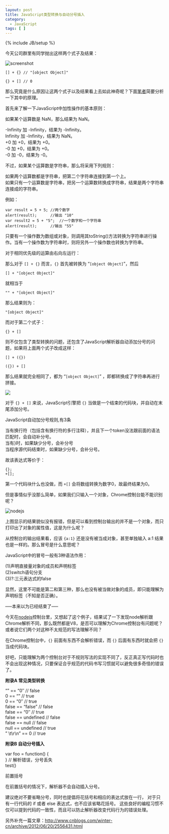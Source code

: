 ```yaml
---
layout: post
title: JavaScript类型转换与自动分号插入
category:
  - JavaScript
tags: [ ]
---
```

{% include JB/setup %}

今天公司群里有同学抛出这样两个式子及结果：

![screenshot][2]

    [] + {} // "[object Object]"
    
    {} + [] // 0

那么究竟是什么原因让这两个式子以及结果看上去如此神奇呢？下面[笔者][2]简要分析一下其中的原理。

首先来了解一下JavaScript中加性操作的基本原则：

如果某个运算数是 NaN，那么结果为 NaN。

-Infinity 加 -Infinity，结果为 -Infinity。  
Infinity 加 -Infinity，结果为 NaN。  
+0 加 +0，结果为 +0。  
-0 加 +0，结果为 +0。  
-0 加 -0，结果为 -0。

不过，如果某个运算数是字符串，那么将采用下列规则：

如果两个运算数都是字符串，把第二个字符串连接到第一个上。  
如果只有一个运算数是字符串，把另一个运算数转换成字符串，结果是两个字符串连接成的字符串。

例如：

    var result = 5 + 5;	//两个数字
    alert(result);		//输出 "10"
    var result2 = 5 + "5";	//一个数字和一个字符串
    alert(result);		//输出 "55"

只要有一个操作数为数组或对象，则调用其toString()方法转换为字符串进行操作。当有一个操作数为字符串时，则将另外一个操作数也转换为字符串。

对于相同优先级的运算由右向左运行：

那么对于 `[] + {}` 而言，`{}` 首先被转换为 “`[object Object]`”，然后

    [] + "[object Object]"

就相当于

    "" + "[object Object]"

那么结果则为：

    "[object Object]"

而对于第二个式子：

    {} + []

则不仅包含了类型转换的问题，还包含了JavaScript解析器自动添加分号的问题，如果将上面两个式子改成这样：

    [] + ({})
    
    ({}) + []

那么结果就完全相同了，都为 “`[object Object]`” ，即都转换成了字符串再进行拼接。

![][4]

对于 `{} + []` 来说，JavaScript引擎把 `{}` 当做是一个结束的代码块，并自动在末尾添加分号。

JavaScript自动加分号规则,有3条

当有换行符（包括含有换行符的多行注释），并且下一个token没法跟前面的语法匹配时，会自动补分号。  
当有}时，如果缺少分号，会补分号  
当程序源代码结束时，如果缺少分号，会补分号。

故该表达式等价于：

    {};
    +[];

第一个代码块什么也没做，而 `+[]` 会将数组转换为数字0，故最终结果为0。

但是事情似乎没那么简单，如果我们只输入一个对象，Chrome控制台能不能识别呢？

![][5]

上图显示的结果貌似没有报错，但是可以看到控制台输出的并不是一个对象，而只打印出了对象的属性值，这是为什么呢？

从控制台的输出结果看，应该 `{a:1}` 还是没有被当成对象，甚至单独输入 a:1 结果也是一样的。那么冒号是什么意思呢？

JavaScript中的冒号一般有3种语法作用：

(1)声明直接量对象的成员和声明标签  
(2)switch语句分支  
(3)?:三元表达式的false

显然，这里不可能是第二和第三种，那么也没有被当做对象的成员，即只能理解为声明标签（不知是否正确）。

—–本来以为已经结束了—–

今天在[nodejs][5]控制台里，又想起了这个例子，结果试了一下发现node解析跟Chrome解析不同，那么既然都是V8，是否可以理解为Chrome控制台有问题呢？或者说它们两个对这种不太规范的写法理解不同？

在Chrome控制台中，`{}` 前面有东西不会解析错误，而 `{}` 后面有东西时就会把 `{}` 当成代码块。

好吧，只能理解为两个控制台对于不规则写法的实现不同了，反正真正写代码时也不会出现这种情况，只要保证合乎规范的代码书写习惯就可以避免很多奇怪的错误了。

**附录A 常见类型转换**

“” == “0″ // false  
0 == “” // true  
0 == “0″ // true  
false == “false” // false  
false == “0″ // true  
false == undefined // false  
false == null // false  
null == undefined // true  
” \t\r\n” == 0 // true

**附录B 自动分号插入**

var foo = function() {  
} // 解析错误，分号丢失  
test()

前置括号

在前置括号的情况下，解析器不会自动插入分号。

建议绝对不要省略分号，同时也提倡将花括号和相应的表达式放在一行， 对于只有一行代码的 if 或者 else 表达式，也不应该省略花括号。 这些良好的编程习惯不仅可以提到代码的一致性，而且可以防止解析器改变代码行为的错误处理。

另外补充一篇文章：<http://www.cnblogs.com/winter-cn/archive/2012/06/20/2556431.html>

 [1]: http://jiguang.github.com/content/uploads/2012/06/1.png
 [2]: http://jiguang.github.com "笔者"
 [3]: http://jiguang.github.com/content/uploads/2012/06/2.png
 [4]: http://jiguang.github.com/content/uploads/2012/06/3.png
 [5]: http://jiguang.github.com/index.php/tag/nodejs-2/ "nodejs"
 [6]: http://jiguang.github.com/content/uploads/2012/06/4.png